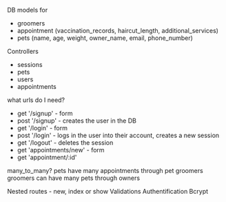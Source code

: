 DB
models for 
- groomers
- appointment (vaccination_records, haircut_length, additional_services)
- pets (name, age, weight, owner_name, email, phone_number)

Controllers
- sessions
- pets
- users
- appointments 

what urls do I need?
- get '/signup' - form
- post '/signup' - creates the user in the DB
- get '/login' - form
- post '/login' - logs in the user into their account, creates a new session
- get '/logout' - deletes the session
- get 'appointments/new' - form 
- get 'appointment/:id' 
              
many_to_many? pets have many appointments through pet groomers 
              groomers can have many pets through owners

Nested routes - new, index or show
Validations
Authentification
Bcrypt